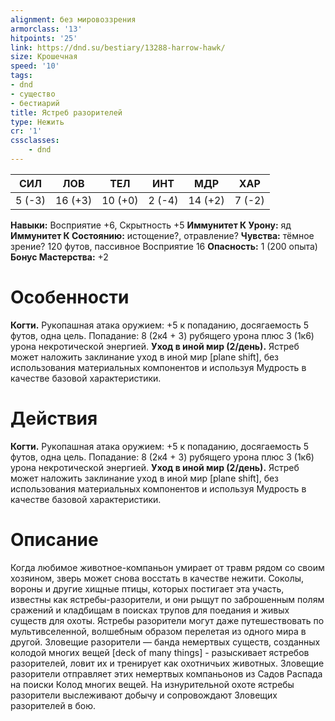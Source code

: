 ```yaml
---
alignment: без мировоззрения
armorclass: '13'
hitpoints: '25'
link: https://dnd.su/bestiary/13288-harrow-hawk/
size: Крошечная
speed: '10'
tags:
- dnd
- существо
- бестиарий
title: Ястреб разорителей
type: Нежить
cr: '1'
cssclasses:
    - dnd
---
```



| СИЛ | ЛОВ | ТЕЛ | ИНТ | МДР | ХАР |
|---|---|---|---|---|---|
| 5 (-3) | 16 (+3) | 10 (+0) | 2 (-4) | 14 (+2) | 7 (-2) |
**Навыки:** Восприятие +6, Скрытность +5
**Иммунитет К Урону:** яд
**Иммунитет К Состоянию:** истощение?, отравление?
**Чувства:** тёмное зрение? 120 футов, пассивное Восприятие 16
**Опасность:** 1 (200 опыта)
**Бонус Мастерства:** +2


# Особенности
**Когти.** Рукопашная атака оружием: +5 к попаданию, досягаемость 5 футов, одна цель. Попадание: 8 (2к4 + 3) рубящего урона плюс 3 (1к6) урона некротической энергией.
**Уход в иной мир (2/день).** Ястреб может наложить заклинание уход в иной мир [plane shift], без использования материальных компонентов и используя Мудрость в качестве базовой характеристики.


# Действия
**Когти.** Рукопашная атака оружием: +5 к попаданию, досягаемость 5 футов, одна цель. Попадание: 8 (2к4 + 3) рубящего урона плюс 3 (1к6) урона некротической энергией.
**Уход в иной мир (2/день).** Ястреб может наложить заклинание уход в иной мир [plane shift], без использования материальных компонентов и используя Мудрость в качестве базовой характеристики.


# Описание
Когда любимое животное-компаньон умирает от травм рядом со своим хозяином, зверь может снова восстать в качестве нежити. Соколы, вороны и другие хищные птицы, которых постигает эта участь, известны как ястребы-разорители, и они рыщут по заброшенным полям сражений и кладбищам в поисках трупов для поедания и живых существ для охоты. Ястребы разорители могут даже путешествовать по мультивселенной, волшебным образом перелетая из одного мира в другой. Зловещие разорители — банда немертвых существ, созданных колодой многих вещей [deck of many things] - разыскивает ястребов разорителей, ловит их и тренирует как охотничьих животных. Зловещие разорители отправляет этих немертвых компаньонов из Садов Распада на поиски Колод многих вещей. На изнурительной охоте ястребы разорители выслеживают добычу и сопровождают Зловещих разорителей в бою.